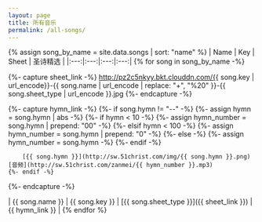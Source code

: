 ```yaml
---
layout: page
title: 所有音乐
permalink: /all-songs/
---
```


{% assign song_by_name = site.data.songs | sort: "name" %}
| Name | Key | Sheet | 圣诗精选 |
|:---:|:---:|:---:|:---:|
{% for song in song_by_name -%}

{%- capture sheet_link -%}
http://pz2c5nkyy.bkt.clouddn.com/{{ song.key | url_encode}}-{{ song.name | url_encode | replace: "+", "%20" }}-{{ song.sheet_type | url_encode }}.jpg
{%- endcapture -%}

{%- capture hymn_link -%}
    {%- if song.hymn != "--" -%}
        {%- assign hymn = song.hymn | abs -%}
        {%- if hymn < 10 -%}
            {%- assign hymn_number = song.hymn | prepend: "00" -%}
        {%- elsif hymn < 100 -%}
            {%- assign hymn_number = song.hymn | prepend: "0" -%}
        {%- else -%}
            {%- assign hymn_number = song.hymn -%}
        {%- endif -%}

        [{{ song.hymn }}](http://sw.51christ.com/img/{{ song.hymn }}.png) [音频](http://sw.51christ.com/zanmei/{{ hymn_number }}.mp3)
    {%- endif -%}
{%- endcapture -%}

| {{ song.name }} | {{ song.key }} | [{{ song.sheet_type }}]({{ sheet_link }}) | {{ hymn_link }} |
{% endfor %}
